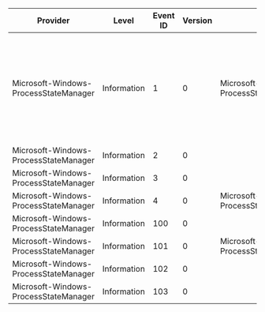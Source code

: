 Provider                               |  Level        |  Event ID  |  Version  |  Channel                                           |  Task             |  Opcode  |  Keyword          |  Message
---------------------------------------|---------------|------------|-----------|----------------------------------------------------|-------------------|----------|-------------------|------------------------------------------------------------------------------------------------------------------------------------------------------------------------
Microsoft-Windows-ProcessStateManager  |  Information  |  1         |  0        |  Microsoft-Windows-ProcessStateManager/Diagnostic  |  StateChange      |          |  StateChange      |  Application {PsmKey} state changed from {OldState} to {NewState}. MixedWorkItems: {MixedWorkItems}, PureWorkItems: {PureWorkItems}, SystemWorkItems: {SystemWorkItems}
Microsoft-Windows-ProcessStateManager  |  Information  |  2         |  0        |                                                    |  PolicySuspend    |          |  Policy           |
Microsoft-Windows-ProcessStateManager  |  Information  |  3         |  0        |                                                    |  PolicyResume     |          |  Policy           |
Microsoft-Windows-ProcessStateManager  |  Information  |  4         |  0        |  Microsoft-Windows-ProcessStateManager/Diagnostic  |  PriorityChange   |          |  PriorityChange   |
Microsoft-Windows-ProcessStateManager  |  Information  |  100       |  0        |                                                    |  StateChange      |  DCStop  |  StateChange      |
Microsoft-Windows-ProcessStateManager  |  Information  |  101       |  0        |  Microsoft-Windows-ProcessStateManager/Diagnostic  |  PriorityChange   |  DCStop  |  PriorityChange   |
Microsoft-Windows-ProcessStateManager  |  Information  |  102       |  0        |                                                    |  Rundown          |  DCStop  |  Rundown          |
Microsoft-Windows-ProcessStateManager  |  Information  |  103       |  0        |                                                    |  ProcessRegister  |  DCStop  |  ProcessRegister  |